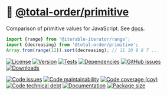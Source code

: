 :orange: [@total-order/primitive](https://total-order.github.io/primitive)
==

Comparison of primitive values for JavaScript.
See [docs](https://total-order.github.io/primitive/index.html).

```js
import {range} from '@iterable-iterator/range';
import {decreasing} from '@total-order/primitive';
Array.from(range(12)).sort(decreasing); // 11 10 9 8 7 ...
```

[![License](https://img.shields.io/github/license/total-order/primitive.svg)](https://raw.githubusercontent.com/total-order/primitive/main/LICENSE)
[![Version](https://img.shields.io/npm/v/@total-order/primitive.svg)](https://www.npmjs.org/package/@total-order/primitive)
[![Tests](https://img.shields.io/github/actions/workflow/status/total-order/primitive/ci.yml?branch=main&event=push&label=tests)](https://github.com/total-order/primitive/actions/workflows/ci.yml?query=branch:main)
[![Dependencies](https://img.shields.io/librariesio/github/total-order/primitive.svg)](https://github.com/total-order/primitive/network/dependencies)
[![GitHub issues](https://img.shields.io/github/issues/total-order/primitive.svg)](https://github.com/total-order/primitive/issues)
[![Downloads](https://img.shields.io/npm/dm/@total-order/primitive.svg)](https://www.npmjs.org/package/@total-order/primitive)

[![Code issues](https://img.shields.io/codeclimate/issues/total-order/primitive.svg)](https://codeclimate.com/github/total-order/primitive/issues)
[![Code maintainability](https://img.shields.io/codeclimate/maintainability/total-order/primitive.svg)](https://codeclimate.com/github/total-order/primitive/trends/churn)
[![Code coverage (cov)](https://img.shields.io/codecov/c/gh/total-order/primitive/main.svg)](https://codecov.io/gh/total-order/primitive)
[![Code technical debt](https://img.shields.io/codeclimate/tech-debt/total-order/primitive.svg)](https://codeclimate.com/github/total-order/primitive/trends/technical_debt)
[![Documentation](https://total-order.github.io/primitive/badge.svg)](https://total-order.github.io/primitive/source.html)
[![Package size](https://img.shields.io/bundlephobia/minzip/@total-order/primitive)](https://bundlephobia.com/result?p=@total-order/primitive)
